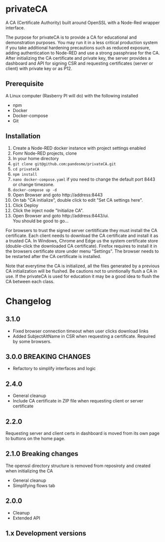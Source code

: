 # privateCA
A CA (Certificate Authority) built around OpenSSL with a Node-Red wrapper interface.

The purpose for privateCA is to provide a CA for educational and demonstration purposes.  You may run it in a less critical production system if you take additional hardening precautions such as reduced exposure, adding authentication to Node-RED and use a strong passphrase for the CA.  After initializing the CA certificate and private key, the server provides a dashboard and API for signing CSR and requesting certificates (server or client) with private key or as P12.

## Prerequisite 
A Linux computer (Rasberry PI will do) with the following installed
- npm
- Docker
- Docker-compose
- Git


## Installation
1. Create a Node-RED docker instance with project settings enabled
2. Fomr Node-RED projects, clone 
3. In your home directory
4. ```git clone git@github.com:pandosme/privateCA.git```
5. ```cd privateCA```
6. ```npm install```
7. ```nano docker-compose.yaml``` if you need to change the default port 8443 or change timezone.
8. ```docker-compose up -d```
9. Open Browser and goto http://address:8443
10. On tab "CA initialize", double click to edit "Set CA settings here".
11. Click Deploy
12. Click the inject node "Initialize CA".
13. Open Browser and goto http://address:8443/ui.  
You should be good to go...

For browsers to trust the signed server certitificate they must install the CA certificate.  Each client needs to download the CA certificate and install it as a trusted CA. In Windows, Chrome and Edge us the system certificate store (double-click the downloaded CA certificate).   Firefox requires to install it in the browsers certificate store under menu "Settings".  The browser needs to be restarted after the CA certificate is installed. 

Note that everytime the CA is initialized, all the files generated by a previous CA initialization will be flushed.  Be cautions not to unintionally flush a CA in use.
If the privateCA is used for education it may be a good idea to flush the CA between each class.

# Changelog

## 3.1.0
- Fixed browser connection timeout when user clicks download links
- Added SubjectAltName in CSR when requesting a certificate.  Required by some browsers.

## 3.0.0  BREAKING CHANGES
- Refactory to simplify interfaces and logic

## 2.4.0 
- General cleanup
- Include CA certificate in ZIP file when requesting client or server certificate

## 2.2.0 
Requesting server and client certs in dashboard is moved from its own page to buttons on the home page. 

## 2.1.0 Breaking changes
The openssl directory structure is removed from reposiroty and created when initializing the CA
- General cleanup
- Simplifying flows tab

## 2.0.0
- Cleanup
- Extended API

## 1.x Development versions

